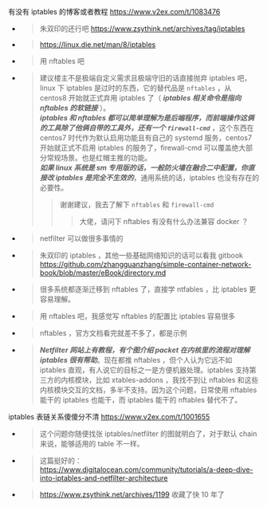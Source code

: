 
有没有 iptables 的博客或者教程 https://www.v2ex.com/t/1083476
- > 朱双印的还行吧 https://www.zsythink.net/archives/tag/iptables
- > https://linux.die.net/man/8/iptables
- > 用 nftables 吧
- > 建议楼主不是极端自定义需求且极端守旧的话直接抛弃 iptables 吧，linux 下 iptables 是过时的东西，它的替代品是 `nftables` ，从 centos8 开始就正式弃用 iptables 了（ ***iptables 相关命令是指向 nftables 的软链接*** ）。 <br> ***iptables 和 nftables 都可以简单理解为是后端程序，而前端操作这俩的工具除了他俩自带的工具外，还有一个 `firewall-cmd`*** ，这个东西在 centos7 时代作为默认启用功能且有自己的 systemd 服务，centos7 开始就正式不启用 iptables 的服务了，firewall-cmd 可以覆盖绝大部分常规场景。也是红帽主推的功能。 <br> ***如果 linux 系统是 sm 专用版的话，一般防火墙在融合二中配置，你直接改 iptables 是完全不生效的***，通用系统的话，iptables 也没有存在的必要性。
  >> 谢谢建议，我去了解下 `nftables` 和 `firewall-cmd`
  >>> 大佬，请问下 nftables 有没有什么办法兼容 docker ？
- > netfilter 可以做很多事情的
- > 朱双印的 iptables ，其他一些基础网络知识的话可以看我 gitbook https://github.com/zhangguanzhang/simple-container-network-book/blob/master/eBook/directory.md
- > 很多系统都逐渐迁移到 nftables 了，直接学 ntfables ，比 iptables 更容易理解。
- > 用 nftables 吧，我感觉写 nftables 的配置比 iptables 容易很多
- > nftables ，官方文档看完就差不多了，都是示例
- > ***Netfilter 网站上有教程，有个图介绍 packet 在内核里的流程对理解 iptables 很有帮助***。现在都推 nftables ，但个人认为它远不如 iptables 直观，有人说它的目标之一是方便机器处理。iptables 支持第三方的内核模块，比如 xtables-addons ，我找不到让 nftables 和这些内核模块交互的文档，多半不支持。因为这个问题，日常使用 nftables 能干的 iptables 也能干，而 iptables 能干的 nftables 替代不了。

iptables 表链关系傻傻分不清 https://www.v2ex.com/t/1001655
- > 这个问题你随便找张 iptables/netfilter 的图就明白了，对于默认 chain 来说，能够适用的 table 不一样。
- > 这篇挺好的： https://www.digitalocean.com/community/tutorials/a-deep-dive-into-iptables-and-netfilter-architecture
- > https://www.zsythink.net/archives/1199 收藏了快 10 年了
